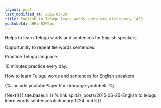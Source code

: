 ```yaml
---
layout: post
last_modified_at: 2021-03-29
title: English to Telugu learn words sentences dictionary 1420 
youtubeId: 4HRi-R2W3as
---
```

 
 
Helps to learn Telugu words and sentences for English speakers.

Opportunitiy to repeat the words sentences. 

Practice Telugu language. 
 
10 minutes practice every day. 
 
How to learn Telugu words and sentences for English speakers 
 
{% include youtubePlayer.html id=page.youtubeId %}
 
 
[Next]({{ site.baseurl }}{% link  split2/_posts/2015-06-25-English to telugu learn words sentences dictionary 1224 .md%})
 
